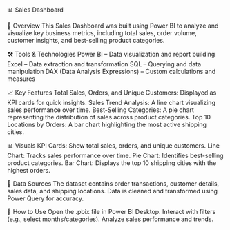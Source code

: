 📊 Sales Dashboard

📌 Overview
This Sales Dashboard was built using Power BI to analyze and visualize key business metrics, including total sales, order volume, customer insights, and best-selling product categories.

🛠️ Tools & Technologies
Power BI – Data visualization and report building
Excel – Data extraction and transformation
SQL – Querying and data manipulation
DAX (Data Analysis Expressions) – Custom calculations and measures

📈 Key Features
Total Sales, Orders, and Unique Customers: Displayed as KPI cards for quick insights.
Sales Trend Analysis: A line chart visualizing sales performance over time.
Best-Selling Categories: A pie chart representing the distribution of sales across product categories.
Top 10 Locations by Orders: A bar chart highlighting the most active shipping cities.

📊 Visuals
KPI Cards: Show total sales, orders, and unique customers.
Line Chart: Tracks sales performance over time.
Pie Chart: Identifies best-selling product categories.
Bar Chart: Displays the top 10 shipping cities with the highest orders.

📂 Data Sources
The dataset contains order transactions, customer details, sales data, and shipping locations.
Data is cleaned and transformed using Power Query for accuracy.

🚀 How to Use
Open the .pbix file in Power BI Desktop.
Interact with filters (e.g., select months/categories).
Analyze sales performance and trends.
